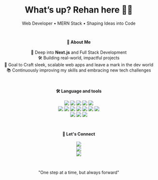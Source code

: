 <h1 align="center">What’s up? Rehan here 🤟🏻</h1>

<p align="center">Web Developer • MERN Stack • Shaping Ideas into Code</p>

<br/>

<p align="center">
  <strong>🚀 About Me</strong><br/><br/>
  🌱 Deep into <strong>Next.js</strong> and Full Stack Development <br/>
  🛠️ Building real-world, impactful projects <br/>
  🎯 Goal to Craft sleek, scalable web apps and leave a mark in the dev world <br/>
  📚 Continuously improving my skills and embracing new tech challenges
</p>

<br/>

<p align="center">
  <strong>🛠 Language and tools</strong><br/><br/>
  <img src="https://img.shields.io/badge/HTML-E34F26?style=for-the-badge&logo=html5&logoColor=white"/>
  <img src="https://img.shields.io/badge/CSS-1572B6?style=for-the-badge&logo=css3&logoColor=white"/>
  <img src="https://img.shields.io/badge/JavaScript-F7DF1E?style=for-the-badge&logo=javascript&logoColor=black"/>
  <img src="https://img.shields.io/badge/TypeScript-3178C6?style=for-the-badge&logo=typescript&logoColor=white"/>
  <img src="https://img.shields.io/badge/Python-3776AB?style=for-the-badge&logo=python&logoColor=white"/>
  <br/>
  <img src="https://img.shields.io/badge/React-20232A?style=for-the-badge&logo=react&logoColor=61DAFB"/>
  <img src="https://img.shields.io/badge/Next.js-000000?style=for-the-badge&logo=next.js&logoColor=white"/>
  <img src="https://img.shields.io/badge/Tailwind_CSS-38B2AC?style=for-the-badge&logo=tailwind-css&logoColor=white"/>
  <img src="https://img.shields.io/badge/Figma-F24E1E?style=for-the-badge&logo=figma&logoColor=white"/>
  <img src="https://img.shields.io/badge/Node.js-339933?style=for-the-badge&logo=nodedotjs&logoColor=white"/>
  <img src="https://img.shields.io/badge/Express-000000?style=for-the-badge&logo=express&logoColor=white"/>
  <img src="https://img.shields.io/badge/Git-F05032?style=for-the-badge&logo=git&logoColor=white"/>
  <br/>
  <img src="https://img.shields.io/badge/GitHub-181717?style=for-the-badge&logo=github&logoColor=white"/>
  <img src="https://img.shields.io/badge/VSCode-007ACC?style=for-the-badge&logo=visual-studio-code&logoColor=white"/>
  <img src="https://img.shields.io/badge/Cursor-000000?style=for-the-badge&logo=cursor&logoColor=white"/>
</p>

<br/>

<p align="center">
  <strong>🔗 Let's Connect</strong><br/><br/>
  <a href="https://x.com/Rehanskyyyy">
    <img src="https://img.shields.io/badge/-000000?style=for-the-badge&logo=x&logoColor=white"/>
  </a>
  <br/>  
  
  <a href="https://www.linkedin.com/in/rehan-mohammad-6717a4345/">
    <img src="https://img.shields.io/badge/LinkedIn-0A66C2?style=for-the-badge&logo=linkedin&logoColor=white"/>
  </a>
  <br/>
  
  <a href="https://www.instagram.com/rehanskyyyy">
    <img src="https://img.shields.io/badge/Instagram-E4405F?style=for-the-badge&logo=instagram&logoColor=white"/>
  </a>
</p>

<br/>

<p align="center">
  <span>"One step at a time, but always forward"</span>
</p>
